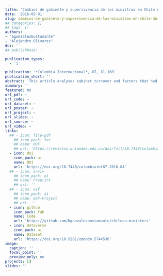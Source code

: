 ```yaml
---
title: 'Cambios de gabinete y supervivencia de los ministros en Chile durante los gobiernos de la Concertación (1990-2010)'
date: '2016-05-01'
slug: cambios-de-gabinete-y-supervivencia-de-los-ministros-en-chile-durante-los-gobiernos-de-la-concertacion
## categories: []
## tags: []
authors:
- "bgonzalezbustamante"
- "Alejandro Olivares"
doi: ''
## publishDate: ''

publication_types:
  - '1'

publication: '*Colombia Internacional*, 87, 81-108'
publication_short: ''
abstract: 'This article analyses cabinet turnover and factors that had an influence on the survival of 180 ministers in Chile between 1990 and 2010. With survival analysis, specifically, proportional hazards models and Cox regressions with shared-frailty, the individual characteristics of ministers, such as survival/risk predictors and the influence of institutional factors and critical events, are evaluated. It reveals that there were different individual predictors for ministers during the first and second decade of the period, as well as the fact that critical events such as economic crises and corruption scandals influenced the survival of ministers.'
summary: ''
featured: no
url_pdf: ~
url_code: ~
url_dataset: ~
url_poster: ~
url_project: ~
url_slides: ~
url_source: ~
url_video: ~
links:
  ## - icon: file-pdf
    ## icon_pack: far
    ## name: PDF
    ## url: 'https://revistas.uniandes.edu.co/doi/full/10.7440/colombiaint87.2016.04'
  - icon: doi
    icon_pack: ai
    name: DOI
    url: 'https://doi.org/10.7440/colombiaint87.2016.04'
  ## - icon: arxiv
    ## icon_pack: ai
    ## name: Preprint
    ## url: ''
  ## - icon: osf
    ## icon_pack: ai
    ## name: OSF-Project
    ## url: ''
  - icon: github
    icon_pack: fab
    name: Code
    url: 'https://github.com/bgonzalezbustamante/chilean-ministers'
  - icon: dataverse
    icon_pack: ai
    name: Dataset
    url: 'https://doi.org/10.5281/zenodo.5744536'
image:
  caption: ''
  focal_point: ''
  preview_only: no
projects: []
slides: ''
---
```

